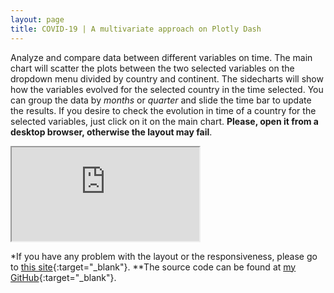 ```yaml
---
layout: page
title: COVID-19 | A multivariate approach on Plotly Dash
---
```


Analyze and compare data between different variables on time. The main chart will scatter the plots between the two selected variables on the dropdown menu divided by country and continent. The sidecharts will show how the variables evolved for the selected country in the time selected. You can group the data by _months_ or _quarter_ and slide the time bar to update the results. If you desire to check the evolution in time of a country for the selected variables, just click on it on the main chart. **Please, open it from a desktop browser, otherwise the layout may fail**.

<div class="wraper">
    <iframe src='https://aingelmo-covid-dash.herokuapp.com/'></iframe>
</div>

*If you have any problem with the layout or the responsiveness, please go to [this site](https://aingelmo-covid-dash.herokuapp.com/){:target="_blank"}.
**The source code can be found at [my GitHub](https://github.com/aingelmo/portfolio/tree/main/covid_plotly-dash){:target="_blank"}.
